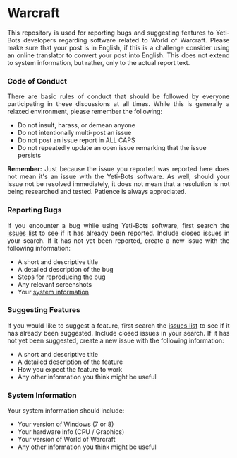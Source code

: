 # Warcraft

<p align="justify">This repository is used for reporting bugs and suggesting features to Yeti-Bots developers regarding software related to World of Warcraft. Please make sure that your post is in English, if this is a challenge consider using an online translator to convert your post into English. This does not extend to system information, but rather, only to the actual report text.</p>

### Code of Conduct
<p align="justify">There are basic rules of conduct that should be followed by everyone participating in these discussions at all times. While this is generally a relaxed environment, please remember the following:</p>

* Do not insult, harass, or demean anyone
* Do not intentionally multi-post an issue
* Do not post an issue report in ALL CAPS
* Do not repeatedly update an open issue remarking that the issue persists

<p align="justify"><b>Remember:</b> Just because the issue you reported was reported here does not mean it's an issue with the Yeti-Bots software. As well, should your issue not be resolved immediately, it does not mean that a resolution is not being researched and tested. Patience is always appreciated.</p>

### Reporting Bugs
<p align="justify">If you encounter a bug while using Yeti-Bots software, first search the <a href="//github.com/YetiBots/Warcraft/issues">issues list</a> to see if it has already been reported. Include closed issues in your search. If it has not yet been reported, create a new issue with the following information:</p>

* A short and descriptive title
* A detailed description of the bug
* Steps for reproducing the bug
* Any relevant screenshots
* Your [system information](#system-information)

### Suggesting Features
<p align="justify">If you would like to suggest a feature, first search the <a href="//github.com/YetiBots/Warcraft/issues">issues list</a> to see if it has already been suggested. Include closed issues in your search. If it has not yet been suggested, create a new issue with the following information:</p>

* A short and descriptive title
* A detailed description of the feature
* How you expect the feature to work
* Any other information you think might be useful

### System Information
<p align="justify">Your system information should include:</p>

* Your version of Windows (7 or 8)
* Your hardware info (CPU / Graphics)
* Your version of World of Warcraft
* Any other information you think might be useful

